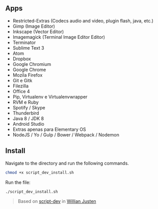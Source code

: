 ## Apps

  * Restricted-Extras (Codecs audio and video, plugin flash, java, etc.)
  * Gimp (Image Editor)
  * Inkscape (Vector Editor)
  * Imagemagick (Terminal Image Editor Editor)
  * Terminator
  * Sublime Text 3
  * Atom
  * Dropbox
  * Google Chromium
  * Google Chrome
  * Mozila Firefox
  * Git e Gitk
  * Filezilla
  * Office 4
  * Pip, Virtualenv e Virtualenvwrapper
  * RVM e Ruby
  * Spotify / Skype
  * Thunderbird
  * Java 8 / JDK 8
  * Android Studio
  * Extras apenas para Elementary OS
  * NodeJS / Yo / Gulp / Bower / Webpack / Nodemon

## Install

Navigate to the directory and run the following commands.

```sh
chmod +x script_dev_install.sh
```

Run the file:

```sh
./script_dev_install.sh
```

> Based on [script-dev](https://github.com/willianjusten/script-dev) in [Willian Justen](https://github.com/willianjusten)
